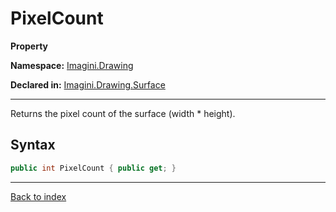 # PixelCount

**Property**

**Namespace:** [Imagini.Drawing](Imagini.Drawing.md)

**Declared in:** [Imagini.Drawing.Surface](Imagini.Drawing.Surface.md)

------



Returns the pixel count of the surface (width * height).


## Syntax

```csharp
public int PixelCount { public get; }
```

------

[Back to index](index.md)